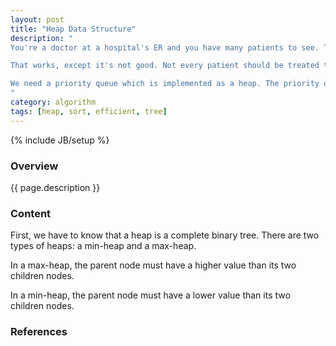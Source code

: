 ```yaml
---
layout: post
title: "Heap Data Structure"
description: "
You're a doctor at a hospital's ER and you have many patients to see. There are too many patients to see, so you decide to make a queue program. The patients put in their names in the program and they get added to the end of the queue.

That works, except it's not good. Not every patient should be treated the same. One patient may have a stomach ache while another has a gunshot wound and this system would give patients priority on a first come first serve basis.

We need a priority queue which is implemented as a heap. The priority queue will place people inside the queue based on their priority. A patient with a gunshot wound has more priority than someone who has a stomach ache.
"
category: algorithm
tags: [heap, sort, efficient, tree]
---
```

{% include JB/setup %}

<!-- Overview -->
<h3>Overview</h3>

{{ page.description }}

<!-- Content -->
<h3>Content</h3>

First, we have to know that a heap is a complete binary tree. There are two types of heaps: a min-heap and a max-heap. 

In a max-heap, the parent node must have a higher value than its two children nodes. 

In a min-heap, the parent node must have a lower value than its two children nodes.

<!-- References -->
<h3>References</h3>
